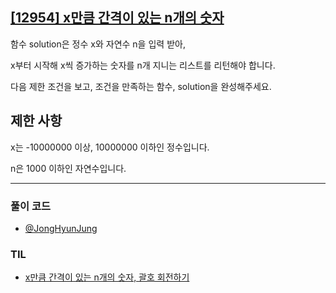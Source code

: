 ## [[12954] x만큼 간격이 있는 n개의 숫자](https://school.programmers.co.kr/learn/courses/30/lessons/12954)

함수 solution은 정수 x와 자연수 n을 입력 받아, 

x부터 시작해 x씩 증가하는 숫자를 n개 지니는 리스트를 리턴해야 합니다. 

다음 제한 조건을 보고, 조건을 만족하는 함수, solution을 완성해주세요.

## 제한 사항

x는 -10000000 이상, 10000000 이하인 정수입니다.

n은 1000 이하인 자연수입니다.

***

### 풀이 코드

- [@JongHyunJung](https://github.com/viaunixue/algorithm-study/blob/main/programmers/level-1/12954/jjh.py)

### TIL

* [x만큼 간격이 있는 n개의 숫자, 괄호 회전하기](https://almond0115.tistory.com/entry/programmers-x만큼-간격이-있는-n개의-숫자-괄호-회전하기)
